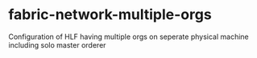# fabric-network-multiple-orgs
Configuration of HLF having multiple orgs on seperate physical machine including solo master orderer
